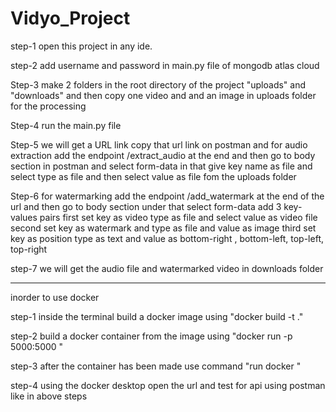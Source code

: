 # Vidyo_Project
step-1 open this project in any ide.

step-2 add username and password in main.py file of mongodb atlas cloud

Step-3 make 2 folders in the root directory of the project "uploads" and "downloads" and then copy one video and and an image in uploads folder for the processing

Step-4 run the main.py file

Step-5 we will get a URL link copy that url link on postman and for audio extraction add the endpoint /extract_audio at the end and then go to body section in postman and select form-data in that give key name as file and select type as file and then select value as file fom the uploads folder

Step-6 for watermarking add the endpoint /add_watermark at the end of the url and then go to body section under that select form-data add 3 key-values pairs
      first set key as video type as file and select value as video file
      second set key as watermark and type as file and value as image 
      third set key as position type as text and value as bottom-right , bottom-left, top-left, top-right

step-7 we will get the audio file and watermarked video in downloads folder


----------------------------------------------------------------------------------------

inorder to use docker 

step-1 inside the terminal build a docker image using "docker build -t <image-name> ."

step-2 build a docker container from the image using "docker run -p 5000:5000 <image-name>"

step-3 after the container has been made use command "run docker <container-name>"

step-4 using the docker desktop open the url and test for api using postman like in above steps

